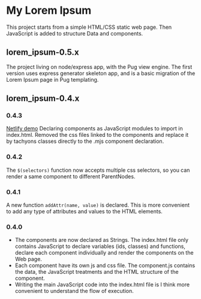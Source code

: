 # My Lorem Ipsum
This project starts from a simple HTML/CSS static web page. Then JavaScript is added
to structure Data and components.

## lorem_ipsum-0.5.x
The project living on node/express app, with the Pug view engine.
The first version uses express generator skeleton app, and is a
basic migration of the Lorem Ipsum page in Pug templating.

## lorem_ipsum-0.4.x

### 0.4.3
[Netlify demo](https://pedantic-curie-cd7ba0.netlify.app/)
Declaring components as JavaScript modules to import in index.html. Removed the css files linked to the components
and replace it by tachyons classes directly to the .mjs component declaration.

### 0.4.2
The `$(selectors)` function now accepts multiple css selectors, so you can render a same
component to different ParentNodes.

### 0.4.1
A new function `addAttr(name, value)` is declared. This is more convenient to add
any type of attributes and values to the HTML elements.

### 0.4.0
- The components are now declared as Strings. The index.html file only contains
JavaScript to declare variables (ids, classes) and functions, declare each
component individually and render the components on the Web page.
- Each component have its own js and css file. The component.js contains the data,
the JavaScript treatments and the HTML structure of the component.
- Writing the main JavaScript code into the index.html file is I think more convenient
to understand the flow of execution.